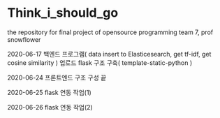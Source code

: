 # Think_i_should_go
the repository for final project of opensource programming team 7, prof snowflower

2020-06-17
백엔드 프로그램( data insert to Elasticesearch, get tf-idf, get cosine similarity ) 업로드
flask 구조 구축( template-static-python )

2020-06-24
프론트엔드 구조 구성 끝

2020-06-25
flask 연동 작업(1)

2020-06-26
flask 연동 작업(2)
